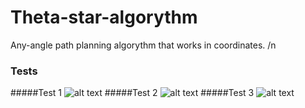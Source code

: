 # Theta-star-algorythm

Any-angle path planning algorythm that works in coordinates. /n
### Tests
#####Test 1
![alt text](https://raw.githubusercontent.com/UnicornTowa/Theta-star-algorythm/main/new.png)
#####Test 2
![alt text](https://raw.githubusercontent.com/UnicornTowa/Theta-star-algorythm/c6a5c51703faa64ac84838857b7a54ce62699e3e/test2.svg)
#####Test 3
![alt text](https://raw.githubusercontent.com/UnicornTowa/Theta-star-algorythm/c6a5c51703faa64ac84838857b7a54ce62699e3e/last.svg)
